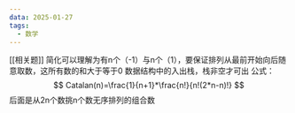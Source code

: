 ```yaml
---
data: 2025-01-27
tags:
  - 数学
---
```

[[相关题]]
简化可以理解为有n个（-1）与n个（1），要保证排列从最前开始向后随意取数，这所有数的和大于等于0
数据结构中的入出栈，栈非空才可出
公式：$$
Catalan(n)=\frac{1}{n+1}*\frac{n!}{n!(2*n-n)!}
$$
后面是从2n个数挑n个数无序排列的组合数